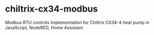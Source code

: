 # chiltrix-cx34-modbus
Modbus RTU controls implementation for Chiltrix CX34-4 heat pump in JavaScript, NodeRED, Home Assistant
